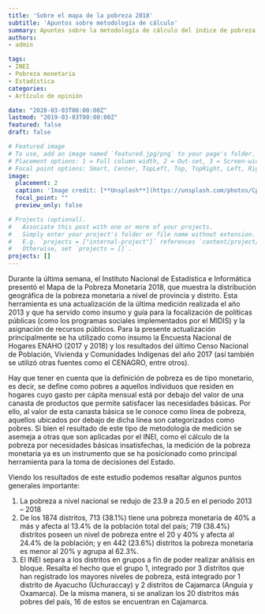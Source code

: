 ```yaml
---
title: 'Sobre el mapa de la pobreza 2018'
subtitle: 'Apuntos sobre metodología de cálculo'
summary: Apuntes sobre la metodología de cálculo del índice de pobreza monetaria del INEI.
authors:
- admin

tags:
- INEI
- Pobreza monetaria
- Estadística
categories:
- Artículo de opinión

date: "2020-03-03T00:00:00Z"
lastmod: "2019-03-03T00:00:00Z"
featured: false
draft: false

# Featured image
# To use, add an image named `featured.jpg/png` to your page's folder.
# Placement options: 1 = Full column width, 2 = Out-set, 3 = Screen-width
# Focal point options: Smart, Center, TopLeft, Top, TopRight, Left, Right, BottomLeft, Bottom, BottomRight
image:
  placement: 2
  caption: 'Image credit: [**Unsplash**](https://unsplash.com/photos/CpkOjOcXdUY)'
  focal_point: ""
  preview_only: false

# Projects (optional).
#   Associate this post with one or more of your projects.
#   Simply enter your project's folder or file name without extension.
#   E.g. `projects = ["internal-project"]` references `content/project/deep-learning/index.md`.
#   Otherwise, set `projects = []`.
projects: []
---
```


Durante la última semana, el Instituto Nacional de Estadística e Informática presentó el Mapa de la Pobreza Monetaria 2018, que muestra la distribución geográfica de la pobreza monetaria a nivel de provincia y distrito. Esta herramienta es una actualización de la última medición realizada el año 2013 y que ha servido como insumo y guía para la focalización de políticas públicas (como los programas sociales implementados por el MIDIS) y la asignación de recursos públicos. Para la presente actualización principalmente se ha utilizado como insumo la Encuesta Nacional de Hogares ENAHO (2017 y 2018) y los resultados del último Censo Nacional de Población, Vivienda y Comunidades Indígenas del año 2017 (así también se utilizó otras fuentes como el CENAGRO, entre otros). 

Hay que tener en cuenta que la definición de pobreza es de tipo monetario, es decir, se define como pobres a aquellos individuos que residen en hogares cuyo gasto per cápita mensual está por debajo del valor de una canasta de productos que permite satisfacer las necesidades básicas. Por ello, al valor de esta canasta básica se le conoce como línea de pobreza, aquellos ubicados por debajo de dicha línea son categorizados como pobres. Si bien el resultado de este tipo de metodología de medición se asemeja a otras que son aplicadas por el INEI, como el cálculo de la pobreza por necesidades básicas insatisfechas, la medición de la pobreza monetaria ya es un instrumento que se ha posicionado como principal herramienta para la toma de decisiones del Estado. 

Viendo los resultados de este estudio podemos resaltar algunos puntos generales importante: 
1)	La pobreza a nivel nacional se redujo de 23.9 a 20.5 en el periodo 2013 – 2018
2)	De los 1874 distritos, 713 (38.1%) tiene una pobreza monetaria de 40% a más y afecta al 13.4% de la población total del país; 719 (38.4%) distritos poseen un nivel de pobreza entre el 20 y 40% y afecta al 24.4% de la población; y en 442 (23.6%) distritos la pobreza monetaria es menor al 20% y agrupa al 62.3%. 
3)	El INEI separa a los distritos en grupos a fin de poder realizar análisis en bloque. Resalta el hecho que el grupo 1, integrado por 3 distritos que han registrado los mayores niveles de pobreza, está integrado por 1 distrito de Ayacucho (Uchuraccay) y 2 distritos de Cajamarca (Anguia y Oxamarca). De la misma manera, si se analizan los 20 distritos más pobres del país, 16 de estos se encuentran en Cajamarca. 

